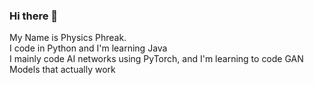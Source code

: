 ### Hi there 👋
My Name is Physics Phreak. <br>
I code in Python and I'm learning Java <br>
I mainly code AI networks using PyTorch, and I'm learning to code GAN Models that actually work <br>

<!--
**Physics-Phreak/Physics-Phreak** is a ✨ _special_ ✨ repository because its `README.md` (this file) appears on your GitHub profile.

Here are some ideas to get you started:

- 🔭 I’m currently working on ...
- 🌱 I’m currently learning ...
- 👯 I’m looking to collaborate on ...
- 🤔 I’m looking for help with ...
- 💬 Ask me about ...
- 📫 How to reach me: ...
- 😄 Pronouns: ...
- ⚡ Fun fact: ...
-->
